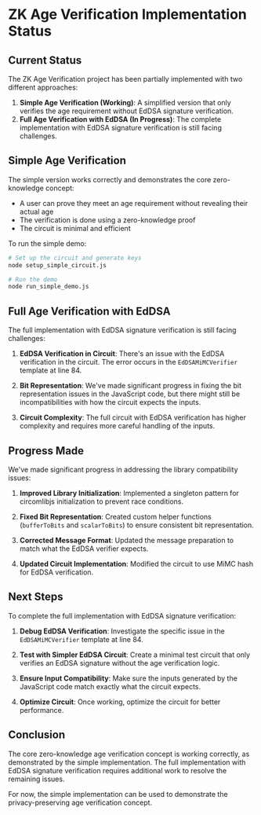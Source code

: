 # ZK Age Verification Implementation Status

## Current Status

The ZK Age Verification project has been partially implemented with two different approaches:

1. **Simple Age Verification (Working)**: A simplified version that only verifies the age requirement without EdDSA signature verification.
2. **Full Age Verification with EdDSA (In Progress)**: The complete implementation with EdDSA signature verification is still facing challenges.

## Simple Age Verification

The simple version works correctly and demonstrates the core zero-knowledge concept:

- A user can prove they meet an age requirement without revealing their actual age
- The verification is done using a zero-knowledge proof
- The circuit is minimal and efficient

To run the simple demo:

```bash
# Set up the circuit and generate keys
node setup_simple_circuit.js

# Run the demo
node run_simple_demo.js
```

## Full Age Verification with EdDSA

The full implementation with EdDSA signature verification is still facing challenges:

1. **EdDSA Verification in Circuit**: There's an issue with the EdDSA verification in the circuit. The error occurs in the `EdDSAMiMCVerifier` template at line 84.

2. **Bit Representation**: We've made significant progress in fixing the bit representation issues in the JavaScript code, but there might still be incompatibilities with how the circuit expects the inputs.

3. **Circuit Complexity**: The full circuit with EdDSA verification has higher complexity and requires more careful handling of the inputs.

## Progress Made

We've made significant progress in addressing the library compatibility issues:

1. **Improved Library Initialization**: Implemented a singleton pattern for circomlibjs initialization to prevent race conditions.

2. **Fixed Bit Representation**: Created custom helper functions (`bufferToBits` and `scalarToBits`) to ensure consistent bit representation.

3. **Corrected Message Format**: Updated the message preparation to match what the EdDSA verifier expects.

4. **Updated Circuit Implementation**: Modified the circuit to use MiMC hash for EdDSA verification.

## Next Steps

To complete the full implementation with EdDSA signature verification:

1. **Debug EdDSA Verification**: Investigate the specific issue in the `EdDSAMiMCVerifier` template at line 84.

2. **Test with Simpler EdDSA Circuit**: Create a minimal test circuit that only verifies an EdDSA signature without the age verification logic.

3. **Ensure Input Compatibility**: Make sure the inputs generated by the JavaScript code match exactly what the circuit expects.

4. **Optimize Circuit**: Once working, optimize the circuit for better performance.

## Conclusion

The core zero-knowledge age verification concept is working correctly, as demonstrated by the simple implementation. The full implementation with EdDSA signature verification requires additional work to resolve the remaining issues.

For now, the simple implementation can be used to demonstrate the privacy-preserving age verification concept.
